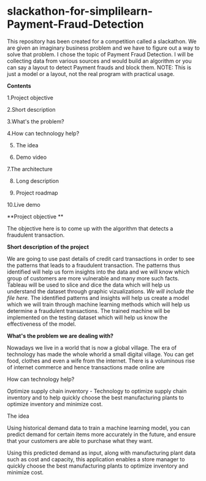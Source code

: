 # slackathon-for-simplilearn-Payment-Fraud-Detection
This repository has been created for a competition called a slackathon. We are given an imaginary business problem and we have to figure out a way to solve that problem.
I chose the topic of Payment Fraud Detection. I will be collecting data from various sources and would build an algorithm or you can say a layout to detect Payment frauds and block them. 
NOTE: This is just a model or a layout, not the real program with practical usage.

**Contents**

1.Project objective 

2.Short description

3.What's the problem?

4.How can technology help?

5. The idea

6. Demo video

7.The architecture

8. Long description

9. Project roadmap

10.Live demo

**Project objective **

The objective here is to come up with the algorithm that detects a fraudulent transaction.

**Short description of the project**

We are going to use past details of credit card transactions in order to see the patterns that leads to a fraudulent transaction. The patterns thus identified will help us form insights into the data and we will know which group of customers are more vulnerable and many more such facts. Tableau will be used to slice and dice the data which will help us understand the dataset through graphic vizualizations. 
*We will include the file here.*
The identified patterns and insights will help us create a model which we will train through machine learning methods which will help us determine a fraudulent transactions. The trained machine will be implemented on the testing dataset which will help us know the effectiveness of the model.

**What's the problem we are dealing with?**

Nowadays we live in a world that is now a global village. The era of technology has made the whole whorld a small digital village. You can get food, clothes and even a wife from the internet. There is a voluminous rise of internet commerce and hence transactions made online are 

How can technology help?

Optimize supply chain inventory - Technology to optimize supply chain inventory and to help quickly choose the best manufacturing plants to optimize inventory and minimize cost.

The idea

Using historical demand data to train a machine learning model, you can predict demand for certain items more accurately in the future, and ensure that your customers are able to purchase what they want.

Using this predicted demand as input, along with manufacturing plant data such as cost and capacity, this application enables a store manager to quickly choose the best manufacturing plants to optimize inventory and minimize cost.


